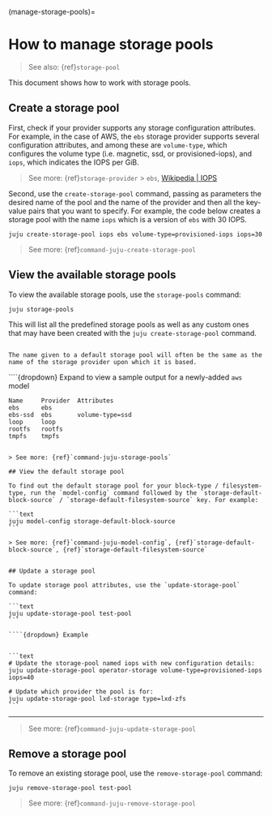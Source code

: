 (manage-storage-pools)=
# How to manage storage pools

> See also: {ref}`storage-pool`

This document shows how to work with storage pools. 

## Create a storage pool

First, check if your provider supports any storage configuration attributes. For example, in the case of AWS, the `ebs` storage provider supports several configuration attributes, and among these are `volume-type`, which configures the volume type (i.e. magnetic, ssd, or provisioned-iops), and `iops`, which indicates the IOPS per GiB.

> See more: {ref}`storage-provider` > `ebs`, [Wikipedia | IOPS](https://en.wikipedia.org/wiki/IOPS)

Second, use the `create-storage-pool` command, passing as parameters the desired name of the pool and the name of the provider and then all the key-value pairs that you want to specify. For example, the code below creates a storage pool with the name `iops` which is a version of `ebs` with 30 IOPS.

```text
juju create-storage-pool iops ebs volume-type=provisioned-iops iops=30
```

> See more: {ref}`command-juju-create-storage-pool`


## View the available storage pools

To view the available storage pools, use the `storage-pools` command:

```text
juju storage-pools
```

This will list all the predefined storage pools as well as any custom ones that may have been created with the `juju create-storage-pool` command.

```{note}

The name given to a default storage pool will often be the same as the name of the storage provider upon which it is based.

```

````{dropdown} Expand to view a sample output for a newly-added `aws` model

```text
Name     Provider  Attributes
ebs      ebs
ebs-ssd  ebs       volume-type=ssd
loop     loop
rootfs   rootfs
tmpfs    tmpfs
```

````

> See more: {ref}`command-juju-storage-pools`

## View the default storage pool

To find out the default storage pool for your block-type / filesystem-type, run the `model-config` command followed by the `storage-default-block-source` / `storage-default-filesystem-source` key. For example:

```text
juju model-config storage-default-block-source
```

> See more: {ref}`command-juju-model-config`, {ref}`storage-default-block-source`, {ref}`storage-default-filesystem-source` 


## Update a storage pool

To update storage pool attributes, use the `update-storage-pool` command:

```text
juju update-storage-pool test-pool
```

````{dropdown} Example


```text
# Update the storage-pool named iops with new configuration details:
juju update-storage-pool operator-storage volume-type=provisioned-iops iops=40

# Update which provider the pool is for:
juju update-storage-pool lxd-storage type=lxd-zfs
```

````

---

> See more: {ref}`command-juju-update-storage-pool`

## Remove a storage pool


To remove an existing storage pool, use the `remove-storage-pool` command:

```text
juju remove-storage-pool test-pool
```


> See more: {ref}`command-juju-remove-storage-pool`

